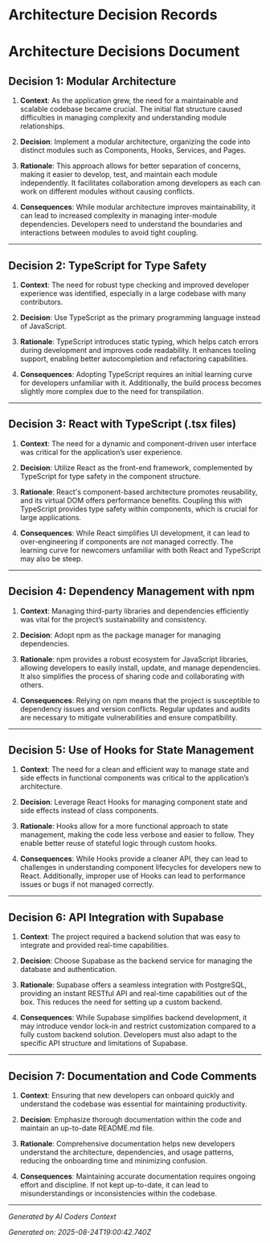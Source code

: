 # Architecture Decision Records

# Architecture Decisions Document

## Decision 1: Modular Architecture

1. **Context**: As the application grew, the need for a maintainable and scalable codebase became crucial. The initial flat structure caused difficulties in managing complexity and understanding module relationships.

2. **Decision**: Implement a modular architecture, organizing the code into distinct modules such as Components, Hooks, Services, and Pages.

3. **Rationale**: This approach allows for better separation of concerns, making it easier to develop, test, and maintain each module independently. It facilitates collaboration among developers as each can work on different modules without causing conflicts.

4. **Consequences**: While modular architecture improves maintainability, it can lead to increased complexity in managing inter-module dependencies. Developers need to understand the boundaries and interactions between modules to avoid tight coupling.

---

## Decision 2: TypeScript for Type Safety 

1. **Context**: The need for robust type checking and improved developer experience was identified, especially in a large codebase with many contributors.

2. **Decision**: Use TypeScript as the primary programming language instead of JavaScript.

3. **Rationale**: TypeScript introduces static typing, which helps catch errors during development and improves code readability. It enhances tooling support, enabling better autocompletion and refactoring capabilities.

4. **Consequences**: Adopting TypeScript requires an initial learning curve for developers unfamiliar with it. Additionally, the build process becomes slightly more complex due to the need for transpilation.

---

## Decision 3: React with TypeScript (.tsx files)

1. **Context**: The need for a dynamic and component-driven user interface was critical for the application’s user experience.

2. **Decision**: Utilize React as the front-end framework, complemented by TypeScript for type safety in the component structure.

3. **Rationale**: React's component-based architecture promotes reusability, and its virtual DOM offers performance benefits. Coupling this with TypeScript provides type safety within components, which is crucial for large applications.

4. **Consequences**: While React simplifies UI development, it can lead to over-engineering if components are not managed correctly. The learning curve for newcomers unfamiliar with both React and TypeScript may also be steep.

---

## Decision 4: Dependency Management with npm

1. **Context**: Managing third-party libraries and dependencies efficiently was vital for the project’s sustainability and consistency.

2. **Decision**: Adopt npm as the package manager for managing dependencies.

3. **Rationale**: npm provides a robust ecosystem for JavaScript libraries, allowing developers to easily install, update, and manage dependencies. It also simplifies the process of sharing code and collaborating with others.

4. **Consequences**: Relying on npm means that the project is susceptible to dependency issues and version conflicts. Regular updates and audits are necessary to mitigate vulnerabilities and ensure compatibility.

---

## Decision 5: Use of Hooks for State Management

1. **Context**: The need for a clean and efficient way to manage state and side effects in functional components was critical to the application’s architecture.

2. **Decision**: Leverage React Hooks for managing component state and side effects instead of class components.

3. **Rationale**: Hooks allow for a more functional approach to state management, making the code less verbose and easier to follow. They enable better reuse of stateful logic through custom hooks.

4. **Consequences**: While Hooks provide a cleaner API, they can lead to challenges in understanding component lifecycles for developers new to React. Additionally, improper use of Hooks can lead to performance issues or bugs if not managed correctly.

---

## Decision 6: API Integration with Supabase

1. **Context**: The project required a backend solution that was easy to integrate and provided real-time capabilities.

2. **Decision**: Choose Supabase as the backend service for managing the database and authentication.

3. **Rationale**: Supabase offers a seamless integration with PostgreSQL, providing an instant RESTful API and real-time capabilities out of the box. This reduces the need for setting up a custom backend.

4. **Consequences**: While Supabase simplifies backend development, it may introduce vendor lock-in and restrict customization compared to a fully custom backend solution. Developers must also adapt to the specific API structure and limitations of Supabase.

---

## Decision 7: Documentation and Code Comments

1. **Context**: Ensuring that new developers can onboard quickly and understand the codebase was essential for maintaining productivity.

2. **Decision**: Emphasize thorough documentation within the code and maintain an up-to-date README.md file.

3. **Rationale**: Comprehensive documentation helps new developers understand the architecture, dependencies, and usage patterns, reducing the onboarding time and minimizing confusion.

4. **Consequences**: Maintaining accurate documentation requires ongoing effort and discipline. If not kept up-to-date, it can lead to misunderstandings or inconsistencies within the codebase.

---
*Generated by AI Coders Context*

*Generated on: 2025-08-24T19:00:42.740Z*
